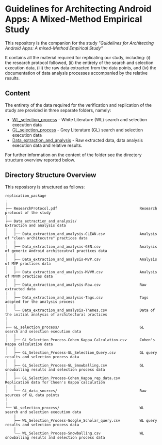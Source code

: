 # Guidelines for Architecting Android Apps: A Mixed-Method Empirical Study
This repository is the companion for the study _"Guidelines for Architecting Android Apps: A mixed-Method Empirical Study"_

It contains all the material required for replicating our study, including: (i) the research protocol followed, (ii) the entirety of the search and selection execution data, (iii) the raw data extracted from the data points, and (iv) the documentation of data analysis processes accompanied by the relative results.

## Content
The entirety of the data required for the verification and replication of the study are provided in three separate folders, namely:

* [WL_selection_process](https://github.com/AndroidGuidelines/replicationPackage/tree/master/replication_package/WL_selection_process) - White Literature (WL) search and selection execution data
* [GL_selection_process](https://github.com/AndroidGuidelines/replicationPackage/tree/master/replication_package/GL_selection_process) - Grey Literature (GL) search and selection execution data
* [Data_extraction_and_analysis](https://github.com/AndroidGuidelines/replicationPackage/tree/master/replication_package/Data_extraction_and_analysis) - Raw extracted data, data analysis execution data and relative results.

For further information on the content of the folder see the directory structure overview reported below.

Directory Structure Overview
---------------
This reposisory is structured as follows:

    replication_package
    .
    |
    ├── ResearchProtocol.pdf                                      Research protocol of the study
    | 
    ├── Data_extraction_and_analysis/                             Extraction and analysis data                           
    |   |
    │   ├── Data_extraction_and_analysis-CLEAN.csv                Analysis of "clean architecutre" practices data
    │   |
    |   ├── Data_extraction_and_analysis-GEN.csv                  Analysis of generic Android architecutral practices data
    |   |
    │   ├── Data_extraction_and_analysis-MVP.csv                  Analysis of MVP practices data 
    |   |
    │   ├── Data_extraction_and_analysis-MVVM.csv                 Analysis of MVVM practices data 
    |   |
    │   ├── Data_extraction_and_analysis-Raw.csv                  Raw extracted data
    |   |
    │   ├── Data_extraction_and_analysis-Tags.csv                 Tags adopted for the analysis process
    |   |
    │   └── Data_extraction_and_analysis-Themes.csv               Data of the initial analysis of architectural practices
    |
    |
    ├── GL_selection_process/                                     GL search and selection execution data
    |   |
    │   ├── GL_Selection_Process-Cohen_Kappa_Calculation.csv      Cohen's Kappa calculation data
    |   |
    │   ├── GL_Selection_Process-GL_Selection_Query.csv           GL query results and selection process data
    |   |
    │   ├── GL_Selection_Process-GL_Snowballing.csv               GL snowballing results and selection process data
    |   |
    │   ├── GL_Selection_Process-Cohen_Kappa_rep_data.csv         Replication data for Choen's Kappa calculation
    |   |
    │   └── GL_data_sources/                                      Raw sources of GL data points
    |  
    |
    └── WL_selection_process/                                     WL search and selection execution data
        |
        ├── WL_Selection_Process-Google_Scholar_query.csv         WL query results and selection process data 
        |
        └── WL_Selection_Process-Snowballing.csv                  WL snowballing results and selection process data

